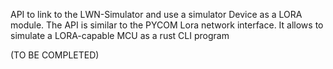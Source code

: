 API to link to the LWN-Simulator and use a simulator Device as a LORA module.
The API is similar to the PYCOM Lora network interface. 
It allows to simulate a LORA-capable MCU as a rust CLI program 



(TO BE COMPLETED)
